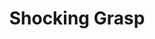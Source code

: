 ---
title: "Shocking Grasp"

spell:
  schools:
    - name:        "Evocation"
      subschools:  []
      descriptors: ["Electricity"]
  classes:
    - name:  "Sorcerer/Wizard"
      abbr:  "Sor/Wiz"
      level: 1
  components:         [V, S]
  castingTime:        "1 standard action"
  range:              "Touch"
  target:             "Creature or object touched"
  duration:           "Instantaneous"
  savingThrow:        "None"
  spellResistance:    "Yes"
  description:        |
    Your successful melee touch attack deals {% die_roll 1 6 0 %} points of electricity damage per caster level (maximum {% die_roll 5 6 0 %}). When delivering the jolt, you gain a +3 bonus on attack rolls if the opponent is wearing metal armor (or made out of metal, carrying a lot of metal, or the like).
---
